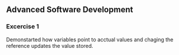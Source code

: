 ## Advanced Software Development

### Excercise 1
Demonstarted how variables point to acctual values and chaging the reference updates the value stored.